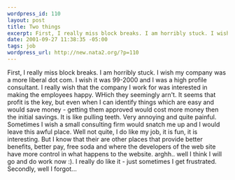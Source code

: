 ```yaml
--- 
wordpress_id: 110
layout: post
title: Two things
excerpt: First, I really miss block breaks. I am horribly stuck. I wish my company was a more liberal dot com. I wish it was 99-2000 and I was a high profile consultant.  I really wish that the company I work for was interested in making the employees happy. WHich they seemingly arn't. It seems that profit is the key, but even when I can identify things which are easy and would save money - getting them ...
date: 2001-09-27 11:38:35 -05:00
tags: job
wordpress_url: http://new.nata2.org/?p=110
---
```

First, I really miss block breaks. I am horribly stuck. I wish my company was a more liberal dot com. I wish it was 99-2000 and I was a high profile consultant.  I really wish that the company I work for was interested in making the employees happy. WHich they seemingly arn't. It seems that profit is the key, but even when I can identify things which are easy and would save money - getting them approved would cost more money then the initial savings. It is like pulling teeth. Very annoying and quite painful. Sometimes I wish a small consulting firm would snatch me up and I would leave this awful place. Well not quite, I do like my job, it is fun, it is interesting. But I know that their are other places that provide better benefits, better pay, free soda and where the developers of the web site have more control in what happens to the website. arghh.. well I think I will go and do work now :). I really do like it - just sometimes I get frustrated.
Secondly, well I forgot...
